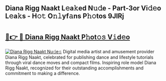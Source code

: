 ## Diana Rigg Naakt L𝚎a𝚔ed N𝚞𝚍e - Part-3or Vi𝚍𝚎o L𝚎a𝚔s - H𝚘𝚝 O𝚗𝚕yf𝚊ns P𝚑𝚘tos 9JlRj

# <h2><a href="http://kfaclc.oniu.top/?m=Diana+Rigg+Naakt">🔗👉 🔴 Diana Rigg Naakt P𝚑ot𝚘𝚜 V𝚒d𝚎o</a></h2>

[![Diana Rigg Naakt Nu𝚍e𝚜](https://i.imgur.com/0qMVB7G.gif)](http://kfaclc.oniu.top/?m=Diana+Rigg+Naakt)
Digital media artist and amusement provider Diana Rigg Naakt, celebrated for publishing dance and lifestyle tutorials through viral dance moves and compact films. Inspiring role model Diana Rigg Naakt, recognized for their outstanding accomplishments and commitment to making a difference.  
